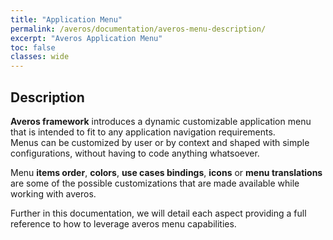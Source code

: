 ```yaml
---
title: "Application Menu"
permalink: /averos/documentation/averos-menu-description/
excerpt: "Averos Application Menu"
toc: false
classes: wide
---
```


## Description

**Averos framework** introduces a dynamic customizable application menu that is intended to fit to any application navigation requirements.<br/>
Menus can be customized by user or by context and shaped with simple configurations, without having to code anything whatsoever. <br/>

Menu **items order**, **colors**, **use cases bindings**, **icons** or **menu translations** are some of the possible customizations that are made available while working with averos.<br/>

Further in this documentation, we will detail each aspect providing a full reference to how to leverage averos menu capabilities.

